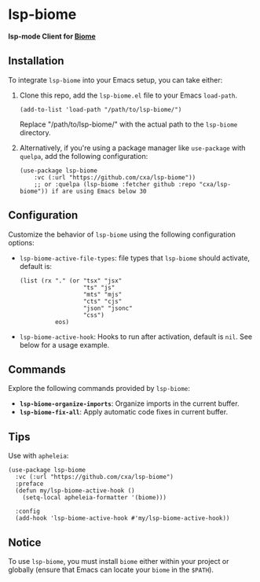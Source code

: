 # lsp-biome

**lsp-mode Client for [Biome](https://biomejs.dev/)**

## Installation

To integrate `lsp-biome` into your Emacs setup, you can take either:

1. Clone this repo, add the `lsp-biome.el` file to your Emacs `load-path`.

   ```elisp
   (add-to-list 'load-path "/path/to/lsp-biome/")
   ```

   Replace "/path/to/lsp-biome/" with the actual path to the `lsp-biome` directory.

2. Alternatively, if you're using a package manager like `use-package` with `quelpa`, add the following configuration:

   ```elisp
   (use-package lsp-biome
       :vc (:url "https://github.com/cxa/lsp-biome"))
       ;; or :quelpa (lsp-biome :fetcher github :repo "cxa/lsp-biome")) if are using Emacs below 30
   ```

## Configuration

Customize the behavior of `lsp-biome` using the following configuration options:

- `lsp-biome-active-file-types`: file types that `lsp-biome` should activate, default is:
  ```elsip
  (list (rx "." (or "tsx" "jsx"
                    "ts" "js"
                    "mts" "mjs"
                    "cts" "cjs"
                    "json" "jsonc"
                    "css")
            eos)
  ```
  
- `lsp-biome-active-hook`: Hooks to run after activation, default is `nil`. See below for a usage example.

## Commands

Explore the following commands provided by `lsp-biome`:

- **`lsp-biome-organize-imports`**: Organize imports in the current buffer.
- **`lsp-biome-fix-all`**: Apply automatic code fixes in current buffer.

## Tips

Use with `apheleia`:

``` elsip
(use-package lsp-biome
  :vc (:url "https://github.com/cxa/lsp-biome")
  :preface
  (defun my/lsp-biome-active-hook ()
    (setq-local apheleia-formatter '(biome)))
  
  :config
  (add-hook 'lsp-biome-active-hook #'my/lsp-biome-active-hook))
```

## Notice

To use `lsp-biome`, you must install `biome` either within your project or globally (ensure that Emacs can locate your `biome` in the `$PATH`).

